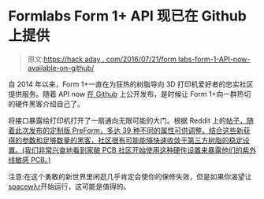 # Formlabs Form 1+ API 现已在 Github 上提供

> 原文:[https://hack aday . com/2016/07/21/form labs-form-1-API-now-available-on-github/](https://hackaday.com/2016/07/21/formlabs-form-1-api-now-available-on-github/)

自 2014 年以来，Form 1+一直在为狂热的树脂导向 3D 打印机爱好者的忠实社区提供服务。随着 API now [在 Github](https://github.com/formlabs/openfl) 上公开发布，是时候让 Form 1+向一群热切的硬件黑客介绍自己了。

将接口暴露给打印机打开了一扇通向无限可能的大门。根据 Reddit 上的[帖子，随着此次发布的定制版 PreForm，多达 39 种不同的属性可供调整。结合这些新获得的参数和足够数量的黑客，社区很有可能能够快速收敛于第三方树脂的稳定设置。(我们非常兴奋地看到家酿 PCB 社区开始使用这种硬件设置来暴露他们的紫外线敏感 PCB。)](https://www.reddit.com/r/3Dprinting/comments/4tsgmb/formlabs_now_opens_up_form_1_for_open_source/)

注意:在这个勇敢的新世界里闲逛几乎肯定会使你的保修失效，但是如果你渴望让[spacewλr](https://hackaday.com/2016/01/07/spacew%CE%BBr-comes-to-life-from-bonus-formlabs-printer-parts/)开始运行，这可能是值得的。